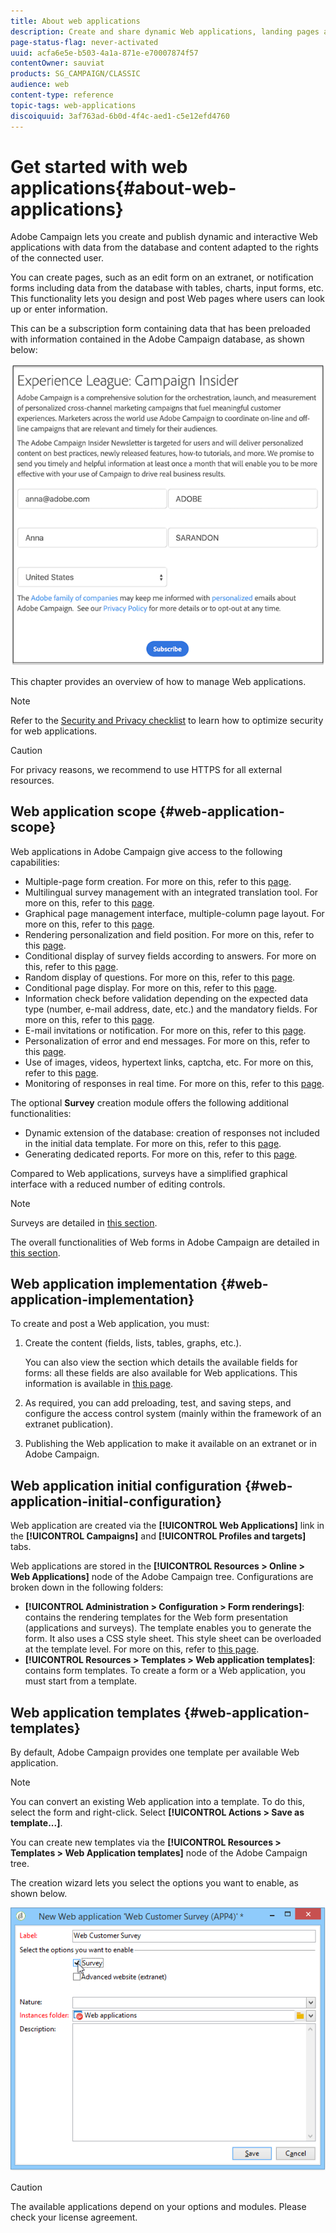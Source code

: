 ```yaml
---
title: About web applications
description: Create and share dynamic Web applications, landing pages and surveys.
page-status-flag: never-activated
uuid: acfa6e5e-b503-4a1a-871e-e70007874f57
contentOwner: sauviat
products: SG_CAMPAIGN/CLASSIC
audience: web
content-type: reference
topic-tags: web-applications
discoiquuid: 3af763ad-6b0d-4f4c-aed1-c5e12efd4760
---
```


# Get started with web applications{#about-web-applications}

Adobe Campaign lets you create and publish dynamic and interactive Web applications with data from the database and content adapted to the rights of the connected user. 

You can create pages, such as an edit form on an extranet, or notification forms including data from the database with tables, charts, input forms, etc. This functionality lets you design and post Web pages where users can look up or enter information.

This can be a subscription form containing data that has been preloaded with information contained in the Adobe Campaign database, as shown below:

   ![](assets/webapp_form_sample.png)

This chapter provides an overview of how to manage Web applications.

>[!NOTE]
>
>Refer to the [Security and Privacy checklist](https://helpx.adobe.com/campaign/kb/acc-security.html) to learn how to optimize security for web applications.

>[!CAUTION]
>
>For privacy reasons, we recommend to use HTTPS for all external resources.

## Web application scope {#web-application-scope}

Web applications in Adobe Campaign give access to the following capabilities:

* Multiple-page form creation. For more on this, refer to this [page](../../web/using/about-web-forms.md).
* Multilingual survey management with an integrated translation tool. For more on this, refer to this [page](../../web/using/translating-a-web-application.md).
* Graphical page management interface, multiple-column page layout. For more on this, refer to this [page](../../web/using/designing-a-web-application.md).
* Rendering personalization and field position. For more on this, refer to this [page](../../web/using/editing-content.md#adding-personalization-content).
* Conditional display of survey fields according to answers. For more on this, refer to this [page](../../web/using/form-rendering.md#defining-fields-conditional-display).
* Random display of questions. For more on this, refer to this [page](../../web/using/building-a-survey.md#adding-questions).
* Conditional page display. For more on this, refer to this [page](../../web/using/defining-web-forms-page-sequencing.md#conditional-page-display).
* Information check before validation depending on the expected data type (number, e-mail address, date, etc.) and the mandatory fields. For more on this, refer to this [page](../../web/using/form-rendering.md#defining-control-settings).
* E-mail invitations or notification. For more on this, refer to this [page](../../web/using/publishing-a-web-form.md#delivering-a-form-via-email).
* Personalization of error and end messages. For more on this, refer to this [page](../../web/using/defining-web-forms-properties.md#setting-up-an-error-page).
* Use of images, videos, hypertext links, captcha, etc. For more on this, refer to this [page](../../web/using/editing-content.md).
* Monitoring of responses in real time. For more on this, refer to this [page](../../web/using/publish--track-and-use-collected-data.md#response-tracking).

The optional **Survey** creation module offers the following additional functionalities:

* Dynamic extension of the database: creation of responses not included in the initial data template. For more on this, refer to this [page](../../web/using/managing-answers.md#storing-collected-answers).
* Generating dedicated reports. For more on this, refer to this [page](../../web/using/publish--track-and-use-collected-data.md#reports-on-surveys).

Compared to Web applications, surveys have a simplified graphical interface with a reduced number of editing controls.

>[!NOTE]
>
>Surveys are detailed in [this section](../../web/using/about-surveys.md).
>
>The overall functionalities of Web forms in Adobe Campaign are detailed in [this section](../../web/using/about-web-forms.md).

## Web application implementation {#web-application-implementation}

To create and post a Web application, you must:

1. Create the content (fields, lists, tables, graphs, etc.).

   You can also view the section which details the available fields for forms: all these fields are also available for Web applications. This information is available in [this page](../../web/using/adding-fields-to-a-web-form.md).

1. As required, you can add preloading, test, and saving steps, and configure the access control system (mainly within the framework of an extranet publication).
1. Publishing the Web application to make it available on an extranet or in Adobe Campaign.

## Web application initial configuration {#web-application-initial-configuration}

Web application are created via the **[!UICONTROL Web Applications]** link in the **[!UICONTROL Campaigns]** and **[!UICONTROL Profiles and targets]** tabs.

Web applications are stored in the **[!UICONTROL Resources > Online > Web Applications]** node of the Adobe Campaign tree. Configurations are broken down in the following folders:

* **[!UICONTROL Administration > Configuration > Form renderings]**: contains the rendering templates for the Web form presentation (applications and surveys). The template enables you to generate the form. It also uses a CSS style sheet. This style sheet can be overloaded at the template level. For more on this, refer to [this page](../../web/using/form-rendering.md#selecting-the-form-rendering-template).
* **[!UICONTROL Resources > Templates > Web application templates]**: contains form templates. To create a form or a Web application, you must start from a template.

## Web application templates {#web-application-templates}

By default, Adobe Campaign provides one template per available Web application.

>[!NOTE]
>
>You can convert an existing Web application into a template. To do this, select the form and right-click. Select **[!UICONTROL Actions > Save as template...]**.

You can create new templates via the **[!UICONTROL Resources > Templates > Web Application templates]** node of the Adobe Campaign tree.

The creation wizard lets you select the options you want to enable, as shown below. 

![](assets/webapp_create_template.png)

>[!CAUTION]
>
>The available applications depend on your options and modules. Please check your license agreement.


